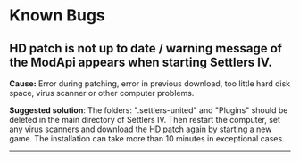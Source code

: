 # Known Bugs

## **HD patch is not up to date / warning message of the ModApi appears when starting Settlers IV.**&#x20;

**Cause:** Error during patching, error in previous download, too little hard disk space, virus scanner or other computer problems. 

**Suggested solution**: The folders: ".settlers-united" and "Plugins" should be deleted in the main directory of Settlers IV. Then restart the computer, set any virus scanners and download the HD patch again by starting a new game. The installation can take more than 10 minutes in exceptional cases.

****
